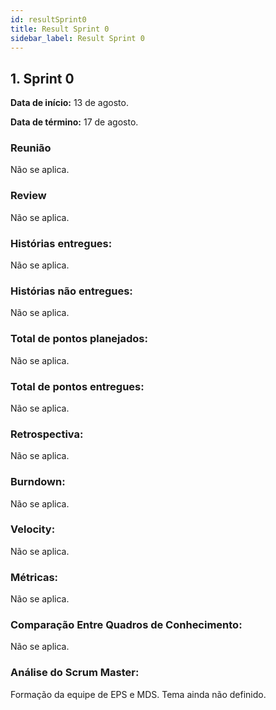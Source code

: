 ```yaml
---
id: resultSprint0
title: Result Sprint 0
sidebar_label: Result Sprint 0
---
```


## 1. Sprint 0

**Data de início:** 13 de agosto.

**Data de término:** 17 de agosto.

### Reunião

Não se aplica.

### Review

Não se aplica.

### Histórias entregues:

Não se aplica.

### Histórias não entregues:

Não se aplica.

### Total de pontos planejados:

Não se aplica.

### Total de pontos entregues:

Não se aplica.

### Retrospectiva:

Não se aplica.

### Burndown:

Não se aplica.

### Velocity:

Não se aplica.

### Métricas:

Não se aplica.

### Comparação Entre Quadros de Conhecimento:

Não se aplica.

### Análise do Scrum Master:

<p>Formação da equipe de EPS e MDS. Tema ainda não definido.</p>
